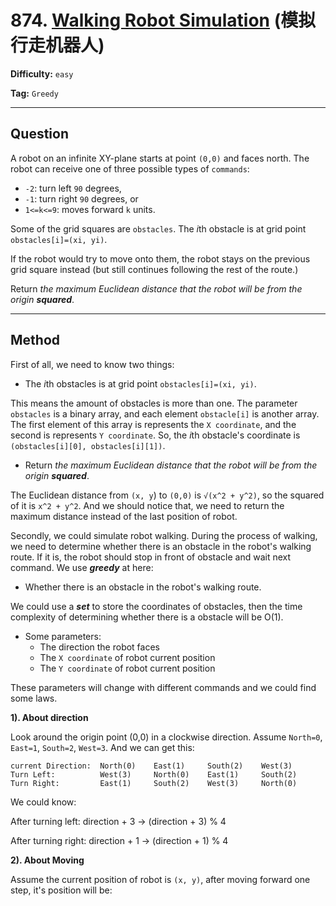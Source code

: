 # 874. [Walking Robot Simulation][WRS] (模拟行走机器人)

[WRS]: https://leetcode-cn.com/problems/walking-robot-simulation/

**Difficulty:** `easy`

**Tag:** `Greedy`

------

## Question

A robot on an infinite XY-plane starts at point `(0,0)` and faces north. The robot can receive one of three possible types of `commands`:

- `-2`: turn left `90` degrees,
- `-1`: turn right `90` degrees, or
- `1<=k<=9`: moves forward `k` units.

Some of the grid squares are `obstacles`. The *i*th obstacle is at grid point `obstacles[i]=(xi, yi)`.

If the robot would try to move onto them, the robot stays on the previous grid square instead (but still continues following the rest of the route.)

Return *the maximum Euclidean distance that the robot will be from the origin **squared***.

------

## Method

First of all, we need to know two things:

- The *i*th obstacles is at grid point `obstacles[i]=(xi, yi)`.

This means the amount of obstacles is more than one. The parameter `obstacles` is a binary array, and each element `obstacle[i]` is another array. The first element of this array is represents the `X coordinate`, and the second is represents `Y coordinate`. So, the *i*th obstacle's coordinate is `(obstacles[i][0], obstacles[i][1])`.

- Return *the maximum Euclidean distance that the robot will be from the origin **squared***.

The Euclidean distance from `(x, y`) to `(0,0)` is `√(x^2 + y^2)`, so the squared of it is `x^2 + y^2`. And we should notice that, we need to return the maximum distance instead of the last position of robot.

Secondly, we could simulate robot walking. During the process of walking, we need to determine whether there is an obstacle in the robot's walking route. If it is, the robot should stop in front of obstacle and wait next command. We use ***greedy*** at here:

- Whether there is an obstacle in the robot's walking route.

We could use a ***set*** to store the coordinates of obstacles, then the time complexity of determining whether there is a obstacle will be O(1).

- Some parameters:
  - The direction the robot faces
  - The `X coordinate` of robot current position
  - The `Y coordinate` of robot current position

These parameters will change with different commands and we could find some laws.

**1). About direction**

Look around the origin point (0,0) in a clockwise direction. Assume `North=0`, `East=1`, `South=2`, `West=3`. And we can get this:

```
current Direction:	North(0)	East(1)		South(2)	West(3)
Turn Left:			West(3)		North(0)	East(1)		South(2)
Turn Right:			East(1)		South(2)	West(3)		North(0)
```

We could know:

After turning left: direction + 3 -> (direction + 3) % 4

After turning right: direction + 1 -> (direction + 1) % 4

**2). About Moving**

Assume the current position of robot is `(x, y)`, after moving forward one step, it's position will be:

